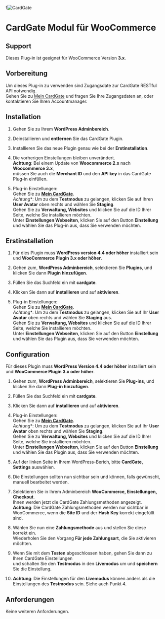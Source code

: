 f![CardGate](https://cdn.curopayments.net/thumb/200/logos/cardgate.png)

# CardGate Modul für WooCommerce

## Support

Dieses Plug-in ist geeignet für WooCommerce Version **3.x**.

## Vorbereitung

Um dieses Plug-in zu verwenden sind Zugangsdate zur CardGate RESTful API notwendig.  
Gehen Sie zu [Mein CardGate](https://my.cardgate.com/) und fragen Sie Ihre Zugangsdaten an, oder kontaktieren Sie Ihren Accountmanager.

## Installation

1. Gehen Sie zu Ihrem **WordPress Adminbereich**.

2. Deinstallieren und **entfernen** Sie das CardGate Plugin.

3. Installieren Sie das neue Plugin genau wie bei der **Erstinstallation**.

4. Die vorherigen Einstellungen bleiben unverändert.    
   **Achtung**: Bei einem Update von **Woocommerce 2.x** nach **Woocommerce 3.x**,    
   müssen Sie auch die **Merchant ID** und den **API key** in das CardGate Plug-in einfüllen.

5. Plug-in Einstellungen:  
   Gehen Sie zu [**Mein CardGate**](https://my.cardgate.com/).    
   *Achtung**: Um zu dem **Testmodus** zu gelangen, klicken Sie auf Ihren **User Avatar** oben rechts und wählen Sie **Staging**.    
   Gehen Sie zu **Verwaltung, Websites** und klicken Sie auf die ID Ihrer Seite, welche Sie installieren möchten.  
   Unter **Einstellungen Webseiten**, klicken Sie auf den Button **Einstellung** und wählen Sie das Plug-in aus, dass Sie verwenden möchten.    
   
## Erstinstallation

1. Für dies Plugin muss **WordPress version 4.4 oder höher** installiert sein  
   und **WooCommerce Plugin 3.x oder höher**.

2. Gehen zum, **WordPress Adminbereich**, selektieren Sie **Plugins**, und klicken Sie dann **Plugin hinzufügen**.  

3. Füllen Sie das Suchfeld ein mit **cardgate**.

4. Klicken Sie dann auf **installieren** und auf **aktivieren**.

5. Plug-in Einstellungen:  
   Gehen Sie zu [**Mein CardGate**](https://my.cardgate.com/).  
   *Achtung**: Um zu dem **Testmodus** zu gelangen, klicken Sie auf Ihr **User Avatar** oben rechts und wählen Sie **Staging** aus.  
   Gehen Sie zu **Verwaltung, Websites** und klicken Sie auf die ID Ihrer Seite, welche Sie installieren möchten.  
   Unter **Einstellungen Webseiten**, klicken Sie auf den Button **Einstellung** und wählen Sie das Plugin aus, dass Sie verwenden möchten.  

## Configuration

Für dieses Plugin muss **WordPress Version 4.4 oder höher** installiert sein  
und **WooCommerce Plugin 3.x oder höher**.

1. Gehen zum, **WordPress Adminbereich**, selektieren Sie **Plug-ins**, und klicken Sie dann **Plug-in hinzufügen**.  

2. Füllen Sie das Suchfeld ein mit **cardgate**.

3. Klicken Sie dann auf **installieren** und auf **aktivieren**. 

4. Plug-in Einstellungen:  
   Gehen Sie zu [**Mein CardGate**](https://my.cardgate.com/).  
   *Achtung**: Um zu dem **Testmodus** zu gelangen, klicken Sie auf Ihr **User Avatar** oben rechts und wählen Sie **Staging**.  
   Gehen Sie zu **Verwaltung, Websites** und klicken Sie auf die ID Ihrer Seite, welche Sie installieren möchten.  
   Unter **Einstellungen Webseiten**, klicken Sie auf den Button **Einstellung** und wählen Sie das Plugin aus, dass Sie verwenden möchten.  

5. Auf der linken Seite in Ihrem WordPress-Berich, bitte **CardGate, Settings** auswählen.  

6. Die Einstellungen sollten nun sichtbar sein und können, falls gewünscht, manuell bearbeitet werden.

7. Selektieren Sie in Ihrem Adminbereich **WooCommerce, Einstellungen, Checkout**.  
   Ihnen werden jetzt die CardGate Zahlungsmethoden angezeigt.  
   **Achtung**: Die CardGate Zahlungsmethoden werden nur sichtbar in WooCommerce, wenn die **Site ID** und der **Hash Key** korrekt eingefüllt sind.

8. Wählen Sie nun eine **Zahlungsmethode** aus und stellen Sie diese korrekt ein.  
   Wiederholen Sie den Vorgang **Für jede Zahlungsart**, die Sie aktivieren möchten.

9. Wenn Sie mit dem **Testen** abgeschlossen haben, gehen Sie dann zu Ihren CardGate Einstellungen  
   und schalten Sie den **Testmodus** in den **Livemodus** um und **speichern** Sie die Einstellung.
 
10. **Achtung**: Die Einstellungen für den  **Livemodus** können anders als die Einstellungen des  **Testmodus** sein. Siehe auch Punkt 4. 

## Anforderungen

Keine weiteren Anforderungen.